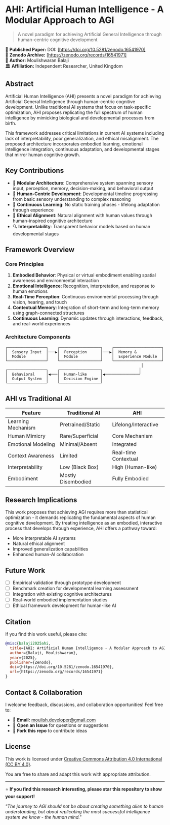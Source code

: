 
# AHI: Artificial Human Intelligence - A Modular Approach to AGI

> A novel paradigm for achieving Artificial General Intelligence through human-centric cognitive development

📄 **Published Paper:** DOI: [https://doi.org/10.5281/zenodo.16541970]  
🔗 **Zenodo Archive:** [https://zenodo.org/records/16541971]  
👤 **Author:** Moulishwaran Balaji  
🏛️ **Affiliation:** Independent Researcher, United Kingdom  

## Abstract

Artificial Human Intelligence (AHI) presents a novel paradigm for achieving Artificial General Intelligence through human-centric cognitive development. Unlike traditional AI systems that focus on task-specific optimization, AHI proposes replicating the full spectrum of human intelligence by mimicking biological and developmental processes from birth.

This framework addresses critical limitations in current AI systems including lack of interpretability, poor generalization, and ethical misalignment. The proposed architecture incorporates embodied learning, emotional intelligence integration, continuous adaptation, and developmental stages that mirror human cognitive growth.

## Key Contributions

- 🧠 **Modular Architecture**: Comprehensive system spanning sensory input, perception, memory, decision-making, and behavioral output
- 🎯 **Human-Centric Development**: Developmental timeline progressing from basic sensory understanding to complex reasoning
- 🔄 **Continuous Learning**: No static training phases - lifelong adaptation through experience
- 🤝 **Ethical Alignment**: Natural alignment with human values through human-inspired cognitive architecture
- 🔍 **Interpretability**: Transparent behavior models based on human developmental stages

## Framework Overview

### Core Principles

1. **Embodied Behavior**: Physical or virtual embodiment enabling spatial awareness and environmental interaction
2. **Emotional Intelligence**: Recognition, interpretation, and response to human emotions
3. **Real-Time Perception**: Continuous environmental processing through vision, hearing, and touch
4. **Contextual Memory**: Integration of short-term and long-term memory using graph-connected structures
5. **Continuous Learning**: Dynamic updates through interactions, feedback, and real-world experiences

### Architecture Components

```
┌─────────────────┐    ┌──────────────────┐    ┌─────────────────────┐
│  Sensory Input  │───▶│  Perception      │───▶│  Memory &           │
│  Module         │    │  Module          │    │  Experience Module  │
└─────────────────┘    └──────────────────┘    └─────────────────────┘
                                                            │
┌─────────────────┐    ┌──────────────────┐                │
│  Behavioral     │◀───│  Human-like      │◀───────────────┘
│  Output System  │    │  Decision Engine │
└─────────────────┘    └──────────────────┘
```

## AHI vs Traditional AI

| Feature | Traditional AI | AHI |
|---------|---------------|-----|
| Learning Mechanism | Pretrained/Static | Lifelong/Interactive |
| Human Mimicry | Rare/Superficial | Core Mechanism |
| Emotional Modeling | Minimal/Absent | Integrated |
| Context Awareness | Limited | Real-time Contextual |
| Interpretability | Low (Black Box) | High (Human-like) |
| Embodiment | Mostly Disembodied | Fully Embodied |

## Research Implications

This work proposes that achieving AGI requires more than statistical optimization - it demands replicating the fundamental aspects of human cognitive development. By treating intelligence as an embodied, interactive process that develops through experience, AHI offers a pathway toward:

- More interpretable AI systems
- Natural ethical alignment
- Improved generalization capabilities
- Enhanced human-AI collaboration

## Future Work

- [ ] Empirical validation through prototype development
- [ ] Benchmark creation for developmental learning assessment
- [ ] Integration with existing cognitive architectures
- [ ] Real-world embodied implementation studies
- [ ] Ethical framework development for human-like AI

## Citation

If you find this work useful, please cite:

```bibtex
@misc{balaji2025ahi,
  title={AHI: Artificial Human Intelligence - A Modular Approach to AGI},
  author={Balaji, Moulishwaran},
  year={2025},
  publisher={Zenodo},
  doi={https://doi.org/10.5281/zenodo.16541970},
  url={https://zenodo.org/records/16541971}
}
```

## Contact & Collaboration

I welcome feedback, discussions, and collaboration opportunities! Feel free to:

- 📧 **Email:** moulish.developer@gmail.com
- 💬 **Open an Issue** for questions or suggestions
- 🔄 **Fork this repo** to contribute ideas

## License

This work is licensed under [Creative Commons Attribution 4.0 International (CC BY 4.0)](https://creativecommons.org/licenses/by/4.0/).

You are free to share and adapt this work with appropriate attribution.

---

⭐ **If you find this research interesting, please star this repository to show your support!**

*"The journey to AGI should not be about creating something alien to human understanding, but about replicating the most successful intelligence system we know - the human mind."*
